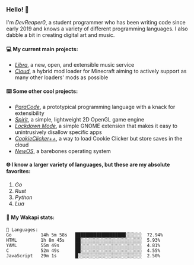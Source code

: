 ### Hello! 👋

I'm _DevReaper0_, a student programmer who has been writing code since early 2019 and knows a variety of different programming languages. I also dabble a bit in creating digital art and music.

#### 💻 My current main projects:

-   _[Libra](https://github.com/LibraMusic)_, a new, open, and extensible music service
-   _[Cloud](https://github.com/CloudLoaderMC/CloudLoader)_, a hybrid mod loader for Minecraft aiming to actively support as many other loaders' mods as possible

#### ⌨️ Some other cool projects:

-   _[ParaCode](https://github.com/ParaCodeLang/ParaCode)_, a prototypical programming language with a knack for extensibility
-   _[Spirit](https://gitlab.com/DevReaper0/SpiritEngine)_, a simple, lightweight 2D OpenGL game engine
-   _[Lockdown Mode](https://github.com/DevReaper0/GNOME-LockdownMode)_, a simple GNOME extension that makes it easy to unintrusively disallow specific apps
-   _[CookieClicker++](https://github.com/DevReaper0/CookieClickerPlusPlus)_, a way to load Cookie Clicker but store saves in the cloud
-   _[NewOS](https://github.com/DevReaper0/NewOS)_, a barebones operating system

#### 🌐 I know a larger variety of languages, but these are my absolute favorites:

1. _Go_
2. _Rust_
3. _Python_
4. _Lua_

#### 📡 My Wakapi stats:

```text
💾 Languages:
Go           14h 5m 58s   ███████████████████░░░░░░  72.94%
HTML         1h 8m 45s    ██░░░░░░░░░░░░░░░░░░░░░░░  5.93%
YAML         55m 49s      ██░░░░░░░░░░░░░░░░░░░░░░░  4.81%
C            52m 49s      ██░░░░░░░░░░░░░░░░░░░░░░░  4.55%
JavaScript   29m 1s       █░░░░░░░░░░░░░░░░░░░░░░░░  2.50%
```
